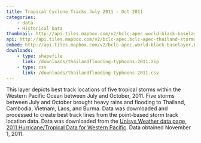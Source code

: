 ```yaml
---
title: Tropical Cyclone Tracks July 2011 - Oct 2011
categories: 
    - data
    - Historical Data
thumbnail: http://api.tiles.mapbox.com/v2/bclc-apec.world-black-baselayer,bclc-apec.bclc-apec-thailand-storms-2011,mapbox.world-borders-light/3/6/3.png128
api: http://api.tiles.mapbox.com/v2/bclc-apec.bclc-apec-thailand-storms-2011.json
embed: http://api.tiles.mapbox.com/v2/bclc-apec.world-black-baselayer,bclc-apec.bclc-apec-thailand-storms-2011,mapbox.world-borders-light/mm/zoompan,tooltips,legend,zoomwheel,bwdetect,zoombox,attribution.html#3/14.212612560780041/132.0442577991364
downloads:
    - type: shapefile
      link: /downloads/thailandflooding-typhoons-2011.zip
    - type: csv
      link: /downloads/thailandflooding-typhoons-2011.csv
---
```

<p>This layer depicts best track locations of five tropical storms within the Western Pacific Ocean between July and October, 2011. Five storms between July and October brought heavy rains and flooding to Thailand, Cambodia, Vietnam, Laos, and Burma. Data was downloaded and processed to create best track lines from the point-based storm track location data. Data was downloaded from the <a href="http://weather.unisys.com/hurricane/w_pacific/2011/index.html">Unisys Weather data page, 2011 Hurricane/Tropical Data for Western Pacific</a>. Data obtained November 1, 2011.</p>